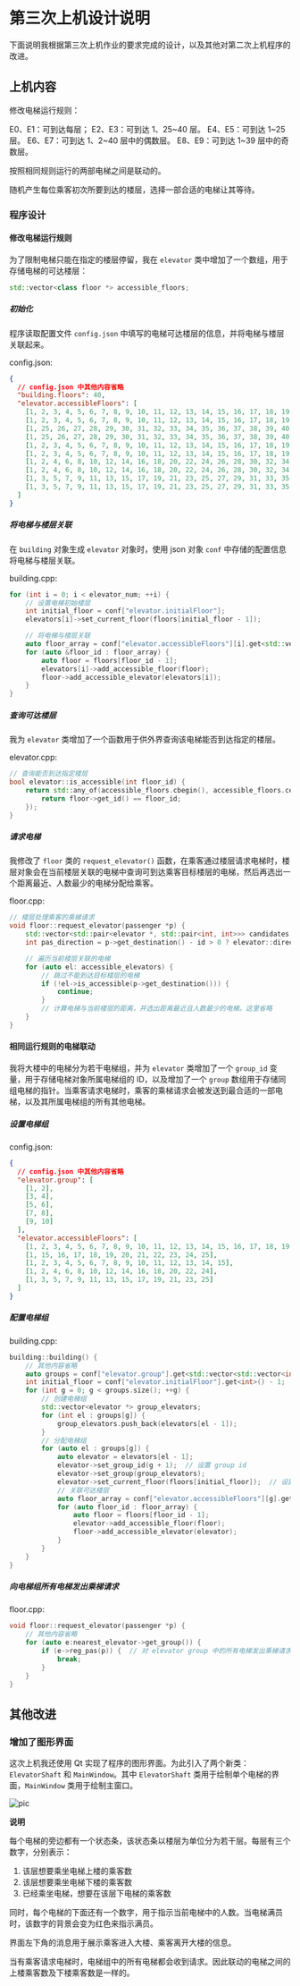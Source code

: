 # 第三次上机设计说明

下面说明我根据第三次上机作业的要求完成的设计，以及其他对第二次上机程序的改进。

## 上机内容

修改电梯运行规则：

E0、E1：可到达每层；
E2、E3：可到达 1、25~40 层。
E4、E5：可到达 1~25 层。
E6、E7：可到达 1、2~40 层中的偶数层。
E8、E9：可到达 1~39 层中的奇数层。

按照相同规则运行的两部电梯之间是联动的。

随机产生每位乘客初次所要到达的楼层，选择一部合适的电梯让其等待。

### 程序设计

#### 修改电梯运行规则

为了限制电梯只能在指定的楼层停留，我在 `elevator` 类中增加了一个数组，用于存储电梯的可达楼层：

```cpp
std::vector<class floor *> accessible_floors;
```

##### 初始化

程序读取配置文件 `config.json` 中填写的电梯可达楼层的信息，并将电梯与楼层关联起来。

config.json:

```json
{
  // config.json 中其他内容省略
  "building.floors": 40,
  "elevator.accessibleFloors": [
    [1, 2, 3, 4, 5, 6, 7, 8, 9, 10, 11, 12, 13, 14, 15, 16, 17, 18, 19, 20, 21, 22, 23, 24, 25, 26, 27, 28, 29, 30, 31, 32, 33, 34, 35, 36, 37, 38, 39, 40],
    [1, 2, 3, 4, 5, 6, 7, 8, 9, 10, 11, 12, 13, 14, 15, 16, 17, 18, 19, 20, 21, 22, 23, 24, 25, 26, 27, 28, 29, 30, 31, 32, 33, 34, 35, 36, 37, 38, 39, 40],
    [1, 25, 26, 27, 28, 29, 30, 31, 32, 33, 34, 35, 36, 37, 38, 39, 40],
    [1, 25, 26, 27, 28, 29, 30, 31, 32, 33, 34, 35, 36, 37, 38, 39, 40],
    [1, 2, 3, 4, 5, 6, 7, 8, 9, 10, 11, 12, 13, 14, 15, 16, 17, 18, 19, 20, 21, 22, 23, 24, 25],
    [1, 2, 3, 4, 5, 6, 7, 8, 9, 10, 11, 12, 13, 14, 15, 16, 17, 18, 19, 20, 21, 22, 23, 24, 25],
    [1, 2, 4, 6, 8, 10, 12, 14, 16, 18, 20, 22, 24, 26, 28, 30, 32, 34, 36, 38, 40],
    [1, 2, 4, 6, 8, 10, 12, 14, 16, 18, 20, 22, 24, 26, 28, 30, 32, 34, 36, 38, 40],
    [1, 3, 5, 7, 9, 11, 13, 15, 17, 19, 21, 23, 25, 27, 29, 31, 33, 35, 37, 39],
    [1, 3, 5, 7, 9, 11, 13, 15, 17, 19, 21, 23, 25, 27, 29, 31, 33, 35, 37, 39]
  ]
}
```

##### 将电梯与楼层关联

在 `building` 对象生成 `elevator` 对象时，使用 json 对象 `conf` 中存储的配置信息将电梯与楼层关联。

building.cpp:

```cpp
for (int i = 0; i < elevator_num; ++i) {
    // 设置电梯初始楼层
    int initial_floor = conf["elevator.initialFloor"];
    elevators[i]->set_current_floor(floors[initial_floor - 1]);

    // 将电梯与楼层关联
    auto floor_array = conf["elevator.accessibleFloors"][i].get<std::vector<int>>();
    for (auto &floor_id : floor_array) {
        auto floor = floors[floor_id - 1];
        elevators[i]->add_accessible_floor(floor);
        floor->add_accessible_elevator(elevators[i]);
    }
}
```

##### 查询可达楼层

我为 `elevator` 类增加了一个函数用于供外界查询该电梯能否到达指定的楼层。

elevator.cpp:

```cpp
// 查询能否到达指定楼层
bool elevator::is_accessible(int floor_id) {
    return std::any_of(accessible_floors.cbegin(), accessible_floors.cend(), [floor_id](auto &floor) {
        return floor->get_id() == floor_id;
    });
}
```

##### 请求电梯

我修改了 `floor` 类的 `request_elevator()` 函数，在乘客通过楼层请求电梯时，楼层对象会在当前楼层关联的电梯中查询可到达乘客目标楼层的电梯，然后再选出一个距离最近、人数最少的电梯分配给乘客。

floor.cpp:

```cpp
// 楼层处理乘客的乘梯请求
void floor::request_elevator(passenger *p) {
    std::vector<std::pair<elevator *, std::pair<int, int>>> candidates;
    int pas_direction = p->get_destination() - id > 0 ? elevator::direction::up : elevator::direction::down;

    // 遍历当前楼层关联的电梯
    for (auto el: accessible_elevators) {
        // 跳过不能到达目标楼层的电梯
        if (!el->is_accessible(p->get_destination())) {
            continue;
        }
        // 计算电梯与当前楼层的距离，并选出距离最近且人数最少的电梯。这里省略
    }
}
```

#### 相同运行规则的电梯联动

我将大楼中的电梯分为若干电梯组，并为 `elevator` 类增加了一个 `group_id` 变量，用于存储电梯对象所属电梯组的 ID，以及增加了一个 `group` 数组用于存储同组电梯的指针。当乘客请求电梯时，乘客的乘梯请求会被发送到最合适的一部电梯，以及其所属电梯组的所有其他电梯。

##### 设置电梯组

config.json:

```json
{
  // config.json 中其他内容省略
  "elevator.group": [
    [1, 2],
    [3, 4],
    [5, 6],
    [7, 8],
    [9, 10]
  ],
  "elevator.accessibleFloors": [
    [1, 2, 3, 4, 5, 6, 7, 8, 9, 10, 11, 12, 13, 14, 15, 16, 17, 18, 19, 20, 21, 22, 23, 24, 25],
    [1, 15, 16, 17, 18, 19, 20, 21, 22, 23, 24, 25],
    [1, 2, 3, 4, 5, 6, 7, 8, 9, 10, 11, 12, 13, 14, 15],
    [1, 2, 4, 6, 8, 10, 12, 14, 16, 18, 20, 22, 24],
    [1, 3, 5, 7, 9, 11, 13, 15, 17, 19, 21, 23, 25]
  ]
}
```

##### 配置电梯组

building.cpp:

```cpp
building::building() {
    // 其他内容省略
    auto groups = conf["elevator.group"].get<std::vector<std::vector<int>>>();
    int initial_floor = conf["elevator.initialFloor"].get<int>() - 1;
    for (int g = 0; g < groups.size(); ++g) {
        // 创建电梯组
        std::vector<elevator *> group_elevators;
        for (int el : groups[g]) {
            group_elevators.push_back(elevators[el - 1]);
        }
        // 分配电梯组
        for (auto el : groups[g]) {
            auto elevator = elevators[el - 1];
            elevator->set_group_id(g + 1);  // 设置 group id
            elevator->set_group(group_elevators);
            elevator->set_current_floor(floors[initial_floor]);  // 设置电梯初始楼层
            // 关联可达楼层
            auto floor_array = conf["elevator.accessibleFloors"][g].get<std::vector<int>>();
            for (auto floor_id : floor_array) {
                auto floor = floors[floor_id - 1];
                elevator->add_accessible_floor(floor);
                floor->add_accessible_elevator(elevator);
            }
        }
    }
}
```

##### 向电梯组所有电梯发出乘梯请求

floor.cpp:

```cpp
void floor::request_elevator(passenger *p) {
    // 其他内容省略
    for (auto e:nearest_elevator->get_group()) {
        if (e->reg_pas(p)) {  // 对 elevator group 中的所有电梯发出乘梯请求
            break;
        }
    }
}
```

## 其他改进

### 增加了图形界面

这次上机我还使用 Qt 实现了程序的图形界面。为此引入了两个新类：`ElevatorShaft` 和 `MainWindow`。其中 `ElevatorShaft` 类用于绘制单个电梯的界面，`MainWindow` 类用于绘制主窗口。

![pic](assets/3-1.gif)

**说明**

每个电梯的旁边都有一个状态条，该状态条以楼层为单位分为若干层。每层有三个数字，分别表示：

1. 该层想要乘坐电梯上楼的乘客数
2. 该层想要乘坐电梯下楼的乘客数
3. 已经乘坐电梯，想要在该层下电梯的乘客数

同时，每个电梯的下面还有一个数字，用于指示当前电梯中的人数。当电梯满员时，该数字的背景会变为红色来指示满员。

界面左下角的消息用于展示乘客进入大楼、乘客离开大楼的信息。

当有乘客请求电梯时，电梯组中的所有电梯都会收到请求。因此联动的电梯之间的上楼乘客数及下楼乘客数是一样的。
